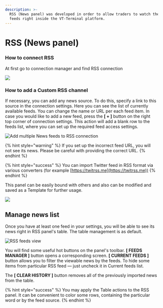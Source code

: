 ```yaml
---
description: >-
  RSS (News panel) was developed in order to allow traders to watch the news
  feeds right inside the VT-Terminal platform.
---
```


# RSS (News panel)

### How to connect RSS

At first go to connection manager and find RSS connection

![](<../.gitbook/assets/image (224).png>)

### How to add a Custom RSS channel

If necessary, you can add any news source. To do this, specify a link to this source in the connection settings. Here you can see the list of currently available feeds. You can change the name or URL per each feed item. In case you would like to add a new feed, press the **\[ + ]** button on the right top corner of connection settings. This action will add a blank row to the feeds list, where you can set up the required feed access settings.

![Add multiple News feeds to RSS connection](<../.gitbook/assets/image (358) (1) (1) (1).png>)

{% hint style="warning" %}
If you set up the incorrect feed URL, you will not see its news. Please be careful with providing the correct URL.
{% endhint %}

{% hint style="success" %}
You can import Twitter feed in RSS format via various converters (for example [https://twitrss.me](https://twitrss.me))
{% endhint %}

This panel can be easily bound with others and also can be modified and saved as a Template for further usage.

![](<../.gitbook/assets/image (226).png>)



## Manage news list

Once you have at least one feed in your settings, you will be able to see its news right in RSS panel's table. The table management is as default.

![RSS feeds view](../.gitbook/assets/rss\_feed.png)

You will find some useful hot buttons on the panel's toolbar. **\[ FEEDS MANAGER ]** button opens a corresponding screen. **\[ CURRENT FEEDS ]** button allows you to filter the viewable news by the feeds. To hide some items from particular RSS feed — just uncheck it in Current feeds list.

The **\[ CLEAR HISTORY ]** button removes all of the previously imported news from the table.

{% hint style="success" %}
You may apply the Table actions to the RSS panel. It can be convenient to color some rows, containing the particular word or by the feed source.
{% endhint %}

